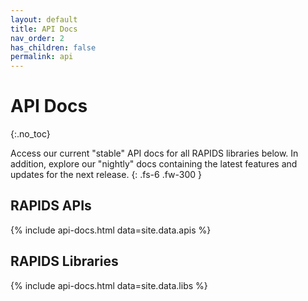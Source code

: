 ```yaml
---
layout: default
title: API Docs
nav_order: 2
has_children: false
permalink: api
---
```


# API Docs
{:.no_toc}

Access our current "stable" API docs for all RAPIDS libraries below. In addition, explore our "nightly" docs containing the latest features and updates for the next release.
{: .fs-6 .fw-300 }

## RAPIDS APIs

{% include api-docs.html data=site.data.apis %}

## RAPIDS Libraries

{% include api-docs.html data=site.data.libs %}
